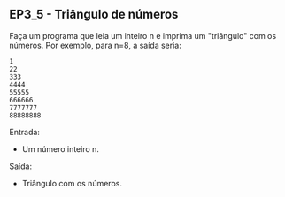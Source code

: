 ## EP3_5 - Triângulo de números

Faça um programa que leia um inteiro n e imprima um "triângulo" com os números. Por exemplo, para n=8, a saída seria:

```
1
22
333
4444
55555
666666
7777777
88888888
```

Entrada:
- Um número inteiro n.

Saída:
- Triângulo com os números.
